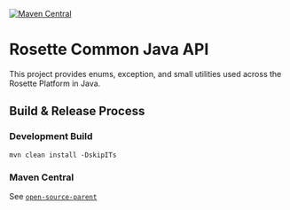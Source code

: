 [![Maven Central](https://maven-badges.herokuapp.com/maven-central/com.basistech/rosette-common-api/badge.svg)](https://maven-badges.herokuapp.com/maven-central/com.basistech/rosette-common-api)

# Rosette Common Java API

This project provides enums, exception, and small utilities used across the Rosette Platform in Java.

## Build & Release Process

### Development Build

```
mvn clean install -DskipITs
```

### Maven Central

See [`open-source-parent`](https://github.com/basis-technology-corp/open-source-parent#release-instructions)
